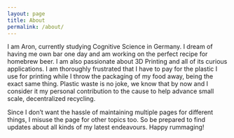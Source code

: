 ```yaml
---
layout: page
title: About
permalink: /about/
---
```


I am Aron, currently studying Cognitive Science in Germany.
I dream of having me own bar one day and am working on the perfect recipe for homebrew beer.
I am also passionate about 3D Printing and all of its curious applications.
I am thoroughly frustrated that I have to pay for the plastic I use for printing while I throw the packaging of my food away, being the exact same thing.
Plastic waste is no joke, we know that by now and I consider it my personal contribution to the cause to help advance small scale, decentralized recycling.

Since I don’t want the hassle of maintaining multiple pages for different things, I misuse the page for other topics too. So be prepared to find updates about all kinds of my latest endeavours.
Happy rummaging!
